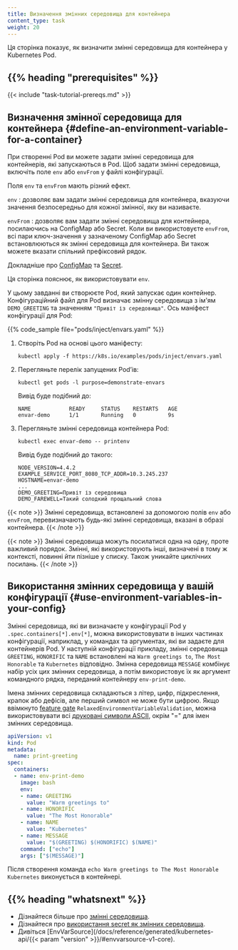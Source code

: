 ```yaml
---
title: Визначення змінних середовища для контейнера
content_type: task
weight: 20
---
```


<!-- overview -->

Ця сторінка показує, як визначити змінні середовища для контейнера у Kubernetes Pod.

## {{% heading "prerequisites" %}}

{{< include "task-tutorial-prereqs.md" >}}

<!-- steps -->

## Визначення змінної середовища для контейнера {#define-an-environment-variable-for-a-container}

При створенні Pod ви можете задати змінні середовища для контейнерів, які запускаються в Pod. Щоб задати змінні середовища, включіть поле `env` або `envFrom` у файлі конфігурації.

Поля `env` та `envFrom` мають різний ефект.

`env`
: дозволяє вам задати змінні середовища для контейнера, вказуючи значення безпосередньо для кожної змінної, яку ви називаєте.

`envFrom`
: дозволяє вам задати змінні середовища для контейнера, посилаючись на ConfigMap або Secret. Коли ви використовуєте `envFrom`, всі пари ключ-значення у зазначеному ConfigMap або Secret встановлюються як змінні середовища для контейнера. Ви також можете вказати спільний префіксовий рядок.

Докладніше про [ConfigMap](/docs/tasks/configure-pod-container/configure-pod-configmap/#configure-all-key-value-pairs-in-a-configmap-as-container-environment-variables)
та [Secret](/docs/tasks/inject-data-application/distribute-credentials-secure/#configure-all-key-value-pairs-in-a-secret-as-container-environment-variables).

Ця сторінка пояснює, як використовувати `env`.

У цьому завданні ви створюєте Pod, який запускає один контейнер. Конфігураційний файл для Pod визначає змінну середовища з ім'ям `DEMO_GREETING` та значенням `"Привіт із середовища"`. Ось маніфест конфігурації для Pod:

{{% code_sample file="pods/inject/envars.yaml" %}}

1. Створіть Pod на основі цього маніфесту:

   ```shell
   kubectl apply -f https://k8s.io/examples/pods/inject/envars.yaml
   ```

1. Перегляньте перелік запущених Podʼів:

   ```shell
   kubectl get pods -l purpose=demonstrate-envars
   ```

   Вивід буде подібний до:

   ```none
   NAME            READY     STATUS    RESTARTS   AGE
   envar-demo      1/1       Running   0          9s
   ```

1. Перегляньте змінні середовища контейнера Pod:

   ```shell
   kubectl exec envar-demo -- printenv
   ```

   Вивід буде подібний до такого:

   ```none
   NODE_VERSION=4.4.2
   EXAMPLE_SERVICE_PORT_8080_TCP_ADDR=10.3.245.237
   HOSTNAME=envar-demo
   ...
   DEMO_GREETING=Привіт із середовища
   DEMO_FAREWELL=Такий солодкий прощальний слова
   ```

{{< note >}}
Змінні середовища, встановлені за допомогою полів `env` або `envFrom`, перевизначають будь-які змінні середовища, вказані в образі контейнера.
{{< /note >}}

{{< note >}}
Змінні середовища можуть посилатися одна на одну, проте важливий порядок. Змінні, які використовують інші, визначені в тому ж контексті, повинні йти пізніше у списку. Також уникайте циклічних посилань.
{{< /note >}}

## Використання змінних середовища у вашій конфігурації {#use-environment-variables-in-your-config}

Змінні середовища, які ви визначаєте у конфігурації Pod у `.spec.containers[*].env[*]`, можна використовувати в інших частинах конфігурації, наприклад, у командах та аргументах, які ви задаєте для контейнерів Pod. У наступній конфігурації прикладу, змінні середовища `GREETING`, `HONORIFIC` та `NAME` встановлені на `Warm greetings to`, `The Most Honorable` та `Kubernetes` відповідно. Змінна середовища `MESSAGE` комбінує набір усіх цих змінних середовища, а потім використовує їх як аргумент командного рядка, переданий контейнеру `env-print-demo`.

Імена змінних середовища складаються з літер, цифр, підкреслення, крапок або дефісів, але перший символ не може бути цифрою. Якщо ввімкнуто [feature gate](/docs/reference/command-line-tools-reference/feature-gates/) `RelaxedEnvironmentVariableValidation`, можна використовувати всі [друковані символи ASCII](https://www.ascii-code.com/characters/printable-characters), окрім "=" для імен змінних середовища.

```yaml
apiVersion: v1
kind: Pod
metadata:
  name: print-greeting
spec:
  containers:
  - name: env-print-demo
    image: bash
    env:
    - name: GREETING
      value: "Warm greetings to"
    - name: HONORIFIC
      value: "The Most Honorable"
    - name: NAME
      value: "Kubernetes"
    - name: MESSAGE
      value: "$(GREETING) $(HONORIFIC) $(NAME)"
    command: ["echo"]
    args: ["$(MESSAGE)"]
```

Після створення команда `echo Warm greetings to The Most Honorable Kubernetes` виконується в контейнері.

## {{% heading "whatsnext" %}}

* Дізнайтеся більше про [змінні середовища](/docs/tasks/inject-data-application/environment-variable-expose-pod-information/).
* Дізнайтеся про [використання secret як змінних середовища](/docs/concepts/configuration/secret/#using-secrets-as-environment-variables).
* Дивіться [EnvVarSource](/docs/reference/generated/kubernetes-api/{{< param "version" >}}/#envvarsource-v1-core).
